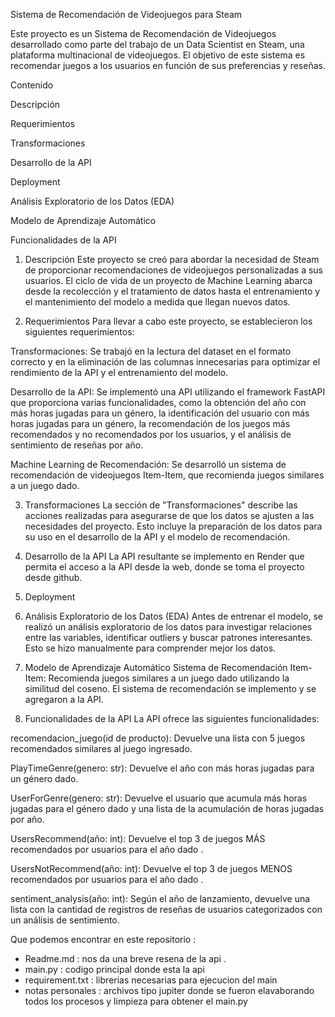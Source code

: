 Sistema de Recomendación de Videojuegos para Steam


Este proyecto es un Sistema de Recomendación de Videojuegos desarrollado como parte del trabajo de un Data Scientist en Steam, 
una plataforma multinacional de videojuegos. 
El objetivo de este sistema es recomendar juegos a los usuarios en función de sus preferencias y reseñas.

Contenido

Descripción

Requerimientos

Transformaciones

Desarrollo de la API

Deployment

Análisis Exploratorio de los Datos (EDA)

Modelo de Aprendizaje Automático

Funcionalidades de la API



1. Descripción
Este proyecto se creó para abordar la necesidad de Steam de proporcionar recomendaciones de videojuegos personalizadas a sus usuarios.
El ciclo de vida de un proyecto de Machine Learning abarca desde la recolección y el tratamiento de datos hasta el entrenamiento y el mantenimiento
del modelo a medida que llegan nuevos datos.

3. Requerimientos
Para llevar a cabo este proyecto, se establecieron los siguientes requerimientos:

Transformaciones: Se trabajó en la lectura del dataset en el formato correcto y en la eliminación de las columnas innecesarias para optimizar el rendimiento de la API 
y el entrenamiento del modelo.

Desarrollo de la API: Se implementó una API utilizando el framework FastAPI que proporciona varias funcionalidades, como la obtención del año con más horas jugadas 
para un género, la identificación del usuario con más horas jugadas para un género, la recomendación de los juegos más recomendados y no recomendados por los usuarios, 
y el análisis de sentimiento de reseñas por año.

Machine Learning de Recomendación: Se desarrolló un sistema de recomendación de videojuegos Item-Item, que recomienda juegos similares a un juego dado.

3. Transformaciones
La sección de "Transformaciones" describe las acciones realizadas para asegurarse de que los datos se ajusten a las necesidades del proyecto.
Esto incluye la preparación de los datos para su uso en el desarrollo de la API y el modelo de recomendación.

5. Desarrollo de la API
La API resultante se implemento en  Render que permita el acceso a la API desde la web, donde se toma el proyecto desde github.

6. Deployment
7. Análisis Exploratorio de los Datos (EDA)
Antes de entrenar el modelo, se realizó un análisis exploratorio de los datos para investigar relaciones entre las variables, identificar outliers y buscar patrones
interesantes. Esto se hizo manualmente para comprender mejor los datos.

9. Modelo de Aprendizaje Automático
Sistema de Recomendación Item-Item: Recomienda juegos similares a un juego dado utilizando la similitud del coseno.
El sistema de  recomendación se implemento y se agregaron a la API.

8. Funcionalidades de la API
La API ofrece las siguientes funcionalidades:

recomendacion_juego(id de producto): Devuelve una lista con 5 juegos recomendados similares al juego ingresado.

PlayTimeGenre(genero: str): Devuelve el año con más horas jugadas para un género dado.

UserForGenre(genero: str): Devuelve el usuario que acumula más horas jugadas para el género dado y una lista de la acumulación de horas jugadas por año.

UsersRecommend(año: int): Devuelve el top 3 de juegos MÁS recomendados por usuarios para el año dado .

UsersNotRecommend(año: int): Devuelve el top 3 de juegos MENOS recomendados por usuarios para el año dado .

sentiment_analysis(año: int): Según el año de lanzamiento, devuelve una lista con la cantidad de registros de reseñas de usuarios categorizados con un análisis de sentimiento.


Que podemos encontrar en este repositorio :
- Readme.md : nos da una breve resena de la api .
- main.py : codigo principal donde esta la api
- requirement.txt : librerias necesarias para ejecucion del main
- notas personales : archivos tipo jupiter donde se fueron elavaborando todos los procesos y limpieza para obtener el main.py
